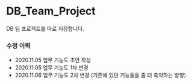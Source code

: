 # DB_Team_Project
DB 팀 프로젝트를 따로 저장합니다.

### 수정 이력
- 2020.11.05 업무 기능도 초안 작성
- 2020.11.05 업무 기능도 1차 변경
- 2020.11.06 업무 기능도 2차 변경 (기존에 있던 기능들을 좀 더 축약하는 방향)
